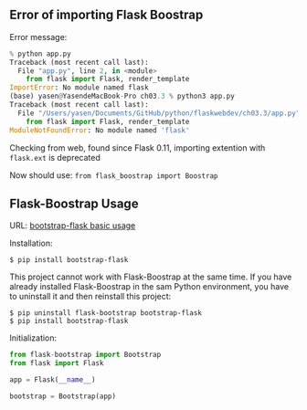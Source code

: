 ## Error of importing Flask Boostrap

Error message:

```python
% python app.py
Traceback (most recent call last):
  File "app.py", line 2, in <module>
    from flask import Flask, render_template
ImportError: No module named flask
(base) yasen@YasendeMacBook-Pro ch03.3 % python3 app.py
Traceback (most recent call last):
  File "/Users/yasen/Documents/GitHub/python/flaskwebdev/ch03.3/app.py", line 2, in <module>
    from flask import Flask, render_template
ModuleNotFoundError: No module named 'flask'
```

Checking from web, found since Flask 0.11, importing extention with `flask.ext` is deprecated

Now should use: `from flask_boostrap import Boostrap`

## Flask-Boostrap Usage

URL: [bootstrap-flask basic usage](https://bootstrap-flask.readthedocs.io/en/stable/basic.html)

Installation:

```
$ pip install bootstrap-flask
```

This project cannot work with Flask-Boostrap at the same time. If you have already installed Flask-Boostrap in the sam Python environment, you have to uninstall it and then reinstall this project:

```
$ pip uninstall flask-bootstrap bootstrap-flask
$ pip install bootstrap-flask
```

Initialization:

```python
from flask-bootstrap import Bootstrap
from flask import Flask

app = Flask(__name__)

bootstrap = Bootstrap(app)
```
